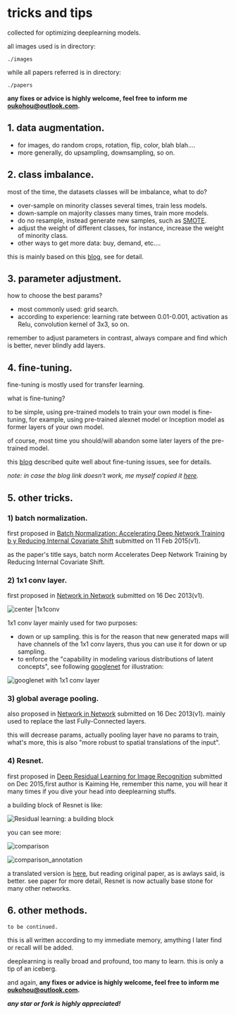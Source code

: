 # tricks and tips
 collected for optimizing deeplearning models.

all images used is in directory:

    ./images
while all papers referred is in directory:

    ./papers



 **any fixes or advice is highly welcome, feel free to inform me <oukohou@outlook.com>.**

## 1. data augmentation.

- for images, do random crops, rotation, flip, color, blah blah....
- more generally, do upsampling, downsampling, so on.

## 2. class imbalance.
most of the time, the datasets classes will be imbalance, what to do?
- over-sample on minority classes several times, train less models.
- down-sample on majority classes many times, train more models.
- do no resample, instead generate new samples, such as [SMOTE](http://download.springer.com/static/pdf/448/bok%253A978-3-642-24958-7.pdf?originUrl=https%3A%2F%2Flink.springer.com%2Fbook%2F10.1007%2F978-3-642-24958-7&token2=exp=1506651779~acl=%2Fstatic%2Fpdf%2F448%2Fbok%25253A978-3-642-24958-7.pdf%3ForiginUrl%3Dhttps%253A%252F%252Flink.springer.com%252Fbook%252F10.1007%252F978-3-642-24958-7*~hmac=6dbf88c18d0d33f794e04534e1cdaa721a7a0bb108fb85a188a49b973af09aa4).
- adjust the weight of different classes, for instance, increase the weight of minority class.
- other ways to get more data: buy, demand, etc....

this is mainly based on this [blog](http://www.cnblogs.com/zhizhan/p/5821542.html), see for detail.

## 3. parameter adjustment.
how to choose the best params?
- most commonly used: grid search.
- according to experience: learning rate between 0.01-0.001, activation
 as Relu, convolution kernel of 3x3, so on.

remember to adjust parameters in contrast, always compare and find which
is better, never blindly add layers.

## 4. fine-tuning.
fine-tuning is mostly used for transfer learning.

what is fine-tuning?

to be simple, using pre-trained models to train your
own model is fine-tuning, for example, using pre-trained alexnet model or
Inception model as former layers of your own model.

of course, most time you should/will abandon some later layers of the pre-trained model.

this [blog](http://blog.csdn.net/zjucor/article/details/78033780) described quite well about fine-tuning issues, see for details.

*note: in case the blog link doesn't work, me myself copied it [here](https://app.yinxiang.com/Home.action#n=7d3cb9ed-1093-44c8-920d-7e8dcf69f10c&s=s64&ses=4&sh=2&sds=5&).*



## 5. other tricks.
### 1) batch normalization.
first proposed in [Batch Normalization: Accelerating Deep Network Training b
y Reducing Internal Covariate Shift](https://arxiv.org/abs/1502.03167) submitted on 11 Feb 2015(v1).

as the paper's title says, batch norm Accelerates Deep Network Training by Reducing Internal Covariate Shift.

### 2) 1x1 conv layer.

first proposed in [Network in Network](https://arxiv.org/abs/1312.4400) submitted on 16 Dec 2013(v1).

![center |1x1conv](./images/mlpconv.png)


1x1 conv layer mainly used for two purposes:
- down or up sampling. this is for the reason that new generated maps will have
channels of the 1x1 conv layers, thus you can use it for down or up sampling.
- to enforce the "capability in modeling various distributions of latent concepts",
see following [googlenet](https://arxiv.org/pdf/1409.4842.pdf) for illustration:

![googlenet with 1x1 conv layer](./images/googlenet_with_1x1.JPG)

### 3) global average pooling.
also proposed in [Network in Network](https://arxiv.org/abs/1312.4400) submitted on 16 Dec 2013(v1).
mainly used to replace the last Fully-Connected layers.

this will decrease params, actually pooling layer have no params to train,
what's more, this is also "more robust to spatial translations of the input".

### 4) Resnet.

first proposed in [Deep Residual Learning for Image Recognition](https://arxiv.org/pdf/1512.03385.pdf)
submitted on Dec 2015,first author is Kaiming He, remember this name,
you will hear it many times if you dive your head into deeplearning stuffs.

a building block of Resnet is like:

![Residual learning: a building block](./images/resnet_block.jpg)

you can see more:

![comparison](./images/comparison.png)

![comparison_annotation](./images/comparison_annotation.png)

a translated version is [here](http://www.jianshu.com/p/f71ba99157c7),
but reading original paper, as is awlays said, is better.
see paper for more detail, Resnet is now actually base stone for many other networks.

## 6. other methods.
    to be continued.
this is all written according to my immediate memory, amything I later find or
recall will be added.

deeplearning is really broad and profound, too many to learn.
this is only a tip of an iceberg.

and again, **any fixes or advice is highly welcome, feel free to inform me <oukohou@outlook.com>.**


_**any star or fork is highly appreciated!**_